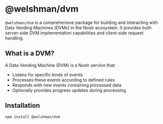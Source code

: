 # @welshman/dvm

`@welshman/dvm` is a comprehensive package for building and interacting with Data Vending Machines (DVMs) in the Nostr ecosystem. It provides both server-side DVM implementation capabilities and client-side request handling.

## What is a DVM?

A Data Vending Machine (DVM) is a Nostr service that:
- Listens for specific kinds of events
- Processes these events according to defined rules
- Responds with new events containing processed data
- Optionally provides progress updates during processing


## Installation

```bash
npm install @welshman/dvm
```

